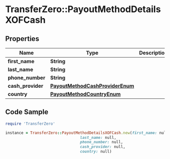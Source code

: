 # TransferZero::PayoutMethodDetailsXOFCash

## Properties

Name | Type | Description | Notes
------------ | ------------- | ------------- | -------------
**first_name** | **String** |  | 
**last_name** | **String** |  | 
**phone_number** | **String** |  | 
**cash_provider** | [**PayoutMethodCashProviderEnum**](PayoutMethodCashProviderEnum.md) |  | [optional] 
**country** | [**PayoutMethodCountryEnum**](PayoutMethodCountryEnum.md) |  | [optional] 

## Code Sample

```ruby
require 'TransferZero'

instance = TransferZero::PayoutMethodDetailsXOFCash.new(first_name: null,
                                 last_name: null,
                                 phone_number: null,
                                 cash_provider: null,
                                 country: null)
```


